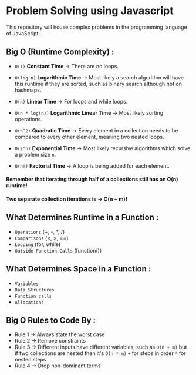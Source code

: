 # Problem Solving using Javascript

This repository will house complex problems in the programming language of JavaScript.

## Big O (Runtime Complexity) :

* `O(1)` __Constant Time__ -> There are no loops.

* `O(log n)` __Logarithmic Time__ -> Most likely a search algorithm will have this runtime if they are sorted, such as binary search although not on hashmaps.

* `O(n)` __Linear Time__ -> For loops and while loops.

* `O(n * log(n))` __Logarithmic Linear Time__ -> Most likely sorting operations.

* `O(n^2)` __Quadratic Time__ -> Every element in a collection needs to be compared to every other element, meaning two nested loops.

* `O(2^n)` __Exponential Time__ -> Most likely recursive algorithms which solve a problem size `n`.

* `O(n!)` __Factorial Time__ -> A loop is being added for each element.


#### Remember that iterating through half of a collections still has an O(n) runtime!
#### Two separate collection iterations is -> O(n + m)!


## What Determines Runtime in a Function :

* `Operations` (+, -, *, /)
* `Comparisons` (<, >, ==)
* `Looping` (for, while)
* `Outside Function Calls` (function())


## What Determines Space in a Function :

* `Variables`
* `Data Structures`
* `Function calls`
* `Allocations`



## Big O Rules to Code By :

* Rule 1 -> Always state the worst case 
* Rule 2 -> Remove constraints
* Rule 3 -> Different inputs have different variables, such as `O(n + m)` but if two collections are nested then it's `O(n * m)`
          `+` for steps in order
          `*` for nested steps
* Rule 4 -> Drop non-dominant terms

